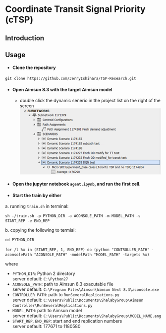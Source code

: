 # Coordinate Transit Signal Priority (cTSP)
## Introduction
## Usage
- #### Clone the repository
```
git clone https://github.com/JerryIshihara/TSP-Research.git
```
- #### Open Aimsun 8.3 with the target Aimsun model
  - double click the dynamic senerio in the project list on the right of the screen <br />
  ![Alt text](/demo/dynamic_senario.png)
- #### Open the jupyter notebook ```agent.ipynb```, and run the first cell.
- #### Start the train by **either**
a. running `train.sh` in terminal:

```
sh ./train.sh -p PYTHON_DIR -a ACONSOLE_PATH -m MODEL_PATH -s START_REP -e END_REP
```
b. copying the following to termial:
```
cd PYTHON_DIR

for /l %x in (START_REP, 1, END_REP) do (python "CONTROLLER_PATH" -aconsolePath "ACONSOLE_PATH" -modelPath "MODEL_PATH" -targets %x)
```
where 
- `PYTHON_DIR`: Python 2 directory <br />
server default: `C:\Python27`
- `ACONSOLE_PATH`: path to Aimsun 8.3 exacutable file <br />
server default: `C:\Program Files\Aimsun\Aimsun Next 8.3\aconsole.exe`
- `CONTROLLER_PATH`: path to `RunSeveralReplications.py` <br />
server default: `C:\Users\Public\Documents\ShalabyGroup\Aimsun Controller\RunSeveralReplications.py`
- `MODEL_PATH`: path to Aimsun model <br />
server default: `C:\Users\Public\Documents\ShalabyGroup\MODEL_NAME.ang`
- `START_REP`, `END_REP`: start and end replication numbers <br />
server default: 177671 to 1180580
